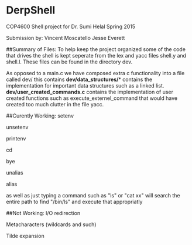 # DerpShell
COP4600 Shell project for Dr. Sumi Helal Spring 2015

Submission by:  Vincent Moscatello
                Jesse Everett

##Summary of Files:
  To help keep the project organized some of the code that drives the shell is kept seperate from the lex and yacc files
  shell.y and shell.l. These files can be found in the directory dev.
    
  As opposed to a main.c we have composed extra c functionality into a file called dev/
  this contains
  **dev/data_structures/*** contains the implementation for important data structures such as a linked list.
  **dev/user_created_commands.c** contains the implementation of user created functions such as execute_externel_command
  that would have created too much clutter in the file yacc.
  
##Curently Working:
  setenv
  
  unsetenv
  
  printenv
  
  cd
  
  bye
  
  unalias
  
  alias
  
  as well as just typing a command such as "ls" or "cat xx" will search the entire path to find "/bin/ls" and execute that appropriatly
  
##Not Working:
  I/O redirection
  
  Metacharacters (wildcards and such)
  
  Tilde expansion
  
  
  
